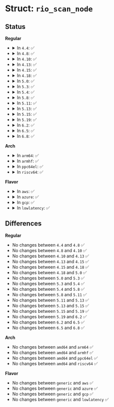 # Struct: <code>rio_scan_node</code>

## Status
<b>Regular</b>
<ul>
<li>
<details>
<summary>In <code>4.4</code>: ✅</summary>

```c
struct rio_scan_node {
    int mport_id;
    struct list_head node;
    struct rio_scan *ops;
};
```
</details>
</li>
<li>
<details>
<summary>In <code>4.8</code>: ✅</summary>

```c
struct rio_scan_node {
    int mport_id;
    struct list_head node;
    struct rio_scan *ops;
};
```
</details>
</li>
<li>
<details>
<summary>In <code>4.10</code>: ✅</summary>

```c
struct rio_scan_node {
    int mport_id;
    struct list_head node;
    struct rio_scan *ops;
};
```
</details>
</li>
<li>
<details>
<summary>In <code>4.13</code>: ✅</summary>

```c
struct rio_scan_node {
    int mport_id;
    struct list_head node;
    struct rio_scan *ops;
};
```
</details>
</li>
<li>
<details>
<summary>In <code>4.15</code>: ✅</summary>

```c
struct rio_scan_node {
    int mport_id;
    struct list_head node;
    struct rio_scan *ops;
};
```
</details>
</li>
<li>
<details>
<summary>In <code>4.18</code>: ✅</summary>

```c
struct rio_scan_node {
    int mport_id;
    struct list_head node;
    struct rio_scan *ops;
};
```
</details>
</li>
<li>
<details>
<summary>In <code>5.0</code>: ✅</summary>

```c
struct rio_scan_node {
    int mport_id;
    struct list_head node;
    struct rio_scan *ops;
};
```
</details>
</li>
<li>
<details>
<summary>In <code>5.3</code>: ✅</summary>

```c
struct rio_scan_node {
    int mport_id;
    struct list_head node;
    struct rio_scan *ops;
};
```
</details>
</li>
<li>
<details>
<summary>In <code>5.4</code>: ✅</summary>

```c
struct rio_scan_node {
    int mport_id;
    struct list_head node;
    struct rio_scan *ops;
};
```
</details>
</li>
<li>
<details>
<summary>In <code>5.8</code>: ✅</summary>

```c
struct rio_scan_node {
    int mport_id;
    struct list_head node;
    struct rio_scan *ops;
};
```
</details>
</li>
<li>
<details>
<summary>In <code>5.11</code>: ✅</summary>

```c
struct rio_scan_node {
    int mport_id;
    struct list_head node;
    struct rio_scan *ops;
};
```
</details>
</li>
<li>
<details>
<summary>In <code>5.13</code>: ✅</summary>

```c
struct rio_scan_node {
    int mport_id;
    struct list_head node;
    struct rio_scan *ops;
};
```
</details>
</li>
<li>
<details>
<summary>In <code>5.15</code>: ✅</summary>

```c
struct rio_scan_node {
    int mport_id;
    struct list_head node;
    struct rio_scan *ops;
};
```
</details>
</li>
<li>
<details>
<summary>In <code>5.19</code>: ✅</summary>

```c
struct rio_scan_node {
    int mport_id;
    struct list_head node;
    struct rio_scan *ops;
};
```
</details>
</li>
<li>
<details>
<summary>In <code>6.2</code>: ✅</summary>

```c
struct rio_scan_node {
    int mport_id;
    struct list_head node;
    struct rio_scan *ops;
};
```
</details>
</li>
<li>
<details>
<summary>In <code>6.5</code>: ✅</summary>

```c
struct rio_scan_node {
    int mport_id;
    struct list_head node;
    struct rio_scan *ops;
};
```
</details>
</li>
<li>
<details>
<summary>In <code>6.8</code>: ✅</summary>

```c
struct rio_scan_node {
    int mport_id;
    struct list_head node;
    struct rio_scan *ops;
};
```
</details>
</li>
</ul>
<b>Arch</b>
<ul>
<li>
<details>
<summary>In <code>arm64</code>: ✅</summary>

```c
struct rio_scan_node {
    int mport_id;
    struct list_head node;
    struct rio_scan *ops;
};
```
</details>
</li>
<li>
<details>
<summary>In <code>armhf</code>: ✅</summary>

```c
struct rio_scan_node {
    int mport_id;
    struct list_head node;
    struct rio_scan *ops;
};
```
</details>
</li>
<li>
<details>
<summary>In <code>ppc64el</code>: ✅</summary>

```c
struct rio_scan_node {
    int mport_id;
    struct list_head node;
    struct rio_scan *ops;
};
```
</details>
</li>
<li>
<details>
<summary>In <code>riscv64</code>: ✅</summary>

```c
struct rio_scan_node {
    int mport_id;
    struct list_head node;
    struct rio_scan *ops;
};
```
</details>
</li>
</ul>
<b>Flavor</b>
<ul>
<li>
<details>
<summary>In <code>aws</code>: ✅</summary>

```c
struct rio_scan_node {
    int mport_id;
    struct list_head node;
    struct rio_scan *ops;
};
```
</details>
</li>
<li>
<details>
<summary>In <code>azure</code>: ✅</summary>

```c
struct rio_scan_node {
    int mport_id;
    struct list_head node;
    struct rio_scan *ops;
};
```
</details>
</li>
<li>
<details>
<summary>In <code>gcp</code>: ✅</summary>

```c
struct rio_scan_node {
    int mport_id;
    struct list_head node;
    struct rio_scan *ops;
};
```
</details>
</li>
<li>
<details>
<summary>In <code>lowlatency</code>: ✅</summary>

```c
struct rio_scan_node {
    int mport_id;
    struct list_head node;
    struct rio_scan *ops;
};
```
</details>
</li>
</ul>

## Differences
<b>Regular</b>
<ul>
<li>
No changes between <code>4.4</code> and <code>4.8</code> ✅
</li>
<li>
No changes between <code>4.8</code> and <code>4.10</code> ✅
</li>
<li>
No changes between <code>4.10</code> and <code>4.13</code> ✅
</li>
<li>
No changes between <code>4.13</code> and <code>4.15</code> ✅
</li>
<li>
No changes between <code>4.15</code> and <code>4.18</code> ✅
</li>
<li>
No changes between <code>4.18</code> and <code>5.0</code> ✅
</li>
<li>
No changes between <code>5.0</code> and <code>5.3</code> ✅
</li>
<li>
No changes between <code>5.3</code> and <code>5.4</code> ✅
</li>
<li>
No changes between <code>5.4</code> and <code>5.8</code> ✅
</li>
<li>
No changes between <code>5.8</code> and <code>5.11</code> ✅
</li>
<li>
No changes between <code>5.11</code> and <code>5.13</code> ✅
</li>
<li>
No changes between <code>5.13</code> and <code>5.15</code> ✅
</li>
<li>
No changes between <code>5.15</code> and <code>5.19</code> ✅
</li>
<li>
No changes between <code>5.19</code> and <code>6.2</code> ✅
</li>
<li>
No changes between <code>6.2</code> and <code>6.5</code> ✅
</li>
<li>
No changes between <code>6.5</code> and <code>6.8</code> ✅
</li>
</ul>
<b>Arch</b>
<ul>
<li>
No changes between <code>amd64</code> and <code>arm64</code> ✅
</li>
<li>
No changes between <code>amd64</code> and <code>armhf</code> ✅
</li>
<li>
No changes between <code>amd64</code> and <code>ppc64el</code> ✅
</li>
<li>
No changes between <code>amd64</code> and <code>riscv64</code> ✅
</li>
</ul>
<b>Flavor</b>
<ul>
<li>
No changes between <code>generic</code> and <code>aws</code> ✅
</li>
<li>
No changes between <code>generic</code> and <code>azure</code> ✅
</li>
<li>
No changes between <code>generic</code> and <code>gcp</code> ✅
</li>
<li>
No changes between <code>generic</code> and <code>lowlatency</code> ✅
</li>
</ul>
